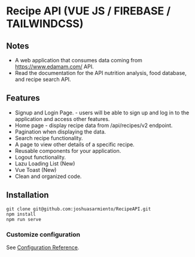 # Recipe API (VUE JS / FIREBASE / TAILWINDCSS)

## Notes

- A web application that consumes data coming from https://www.edamam.com/  API.
- Read the documentation for the API nutrition analysis, food database, and recipe search API.

## Features

- Signup and Login Page. - users will be able to sign up and log in to the application and access other features.
- Home page - display recipe data from /api/recipes/v2 endpoint.
- Pagination when displaying the data.
- Search recipe functionality.
- A page to view other details of a specific recipe.
- Reusable components for your application.
- Logout functionality.
- Lazu Loading List (New)
- Vue Toast (New)
- Clean and organized code. 

## Installation
```
git clone git@github.com:joshuasarmiento/RecipeAPI.git
npm install
npm run serve
```


### Customize configuration
See [Configuration Reference](https://cli.vuejs.org/config/).
